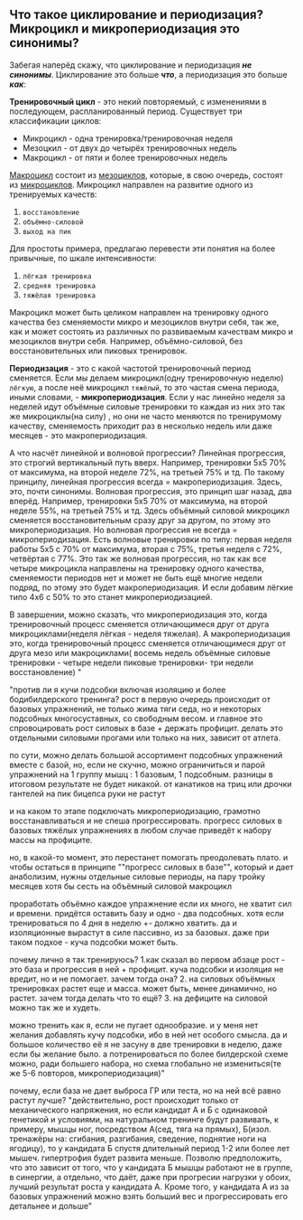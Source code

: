 ## Что такое циклирование и периодизация? Микроцикл и микропериодизация это синонимы?
 Забегая наперёд скажу, что циклирование и периодизация ***не синонимы***. Циклирование это больше ***что***, а периодизация это больше ***как***:


**Тренировочный цикл** - это некий повторяемый, с изменениями в последующем, распланированный период. 
Существует три классификации циклов:

- Микроцикл - одна тренировка/тренировочная неделя 
- Мезоцкил - от двух до четырёх тренировочных недель 
- Макроцикл - от пяти и более тренировочных недель

<u>Макроцикл</u> состоит из <u>мезоциклов</u>, которые, в свою очередь, состоят из <u>микроциклов</u>. 
Микроцикл направлен на развитие одного из тренируемых качеств:
 
1. `восстановление`
2. `объёмно-силовой` 
3. `выход на пик` 

Для простоты примера, предлагаю перевести эти понятия на более привычные, по шкале интенсивности:
1. `лёгкая тренировка` 
2. `средняя тренировка`
3. `тяжёлая тренировка`

Макроцикл может быть целиком направлен 
на тренировку одного качества без сменяемости микро и мезоциклов внутри себя, так же, как и может состоять из различных по развиваемым качествам микро и мезоциклов внутри себя. Например, объёмно-силовой, без восстановительных или пиковых тренировок.

**Периодизация** - это с какой частотой тренировочный период сменяется. 
Если мы делаем микроцикл(одну тренировочную неделю) `лёгкую`, а после неё микроцикл `тяжёлый`, то это частая смена периода, 
иными словами, - **микропериодизация**. Если у нас линейно неделя за неделей идут объёмные силовые тренировки то каждая из них это так же микроциклы(на силу) , но они не часто меняются по тренирумому качеству, сменяемость приходит
раз в несколько недель или даже месяцев - это макропериодизация.

А что насчёт линейной и волновой прогрессии?
Линейная прогрессия, это строгий вертикальный путь вверх. Например, тренировки 5х5 70% от максимума, на второй неделе 72%, на третьей 75% и тд. По такому принципу, линейная прогрессия всегда = макропериодизация. Здесь, это, почти синонимы.
Волновая прогрессия, это принцип шаг назад, два вперёд. Например, тренировки 5х5 70% от максимума, на второй неделе 55%, на третьей 75% и тд. Здесь объёмный силовой микроцикл сменяется восстановительным сразу друг за другом,
по этому это микропериодизация.
Но волновая прогрессия не всегда = микропериодизация. Есть волновые тренировки по типу: первая неделя работы 5х5 с 70% от максимума, вторая с 75%, третья неделя с 72%, четвёртая с 77%. Это так же волновая прогрессия, 
но так как все четыре микроцикла направлены на тренировку одного качества, сменяемости периодов нет и может не быть ещё многие недели подряд, по этому это будет макропериодизация. И если добавим лёгкие типо 4х6 с 50% то это станет
 микропериодизацией.

В завершении, можно сказать, что микропериодизация это, когда тренировочный процесс сменяется отличающимеся друг от друга микроциклами(неделя лёгкая - неделя тяжелая). 
А макропериодизация это, когда тренировочный процесс сменяется отличающимеся друг от друга мезо или макроциклами( восемь недель объёмные силовые тренировки  - четыре недели пиковые тренировки- три недели восстановление)
"


"против ли я кучи подсобки включая изоляцию и более бодибилдерского тренинга? 
рост в первую очередь происходит от базовых упражнений, не только жима тяги седа, но и некоторых подсобных многосуставных, со свободным весом.
и главное это спровоцировать рост силовых в базе + держать профицит. делать это отдельными силовыми прогами или только на них, зависит от атлета.

по сути, можно делать большой ассортимент подсобных упражнений вместе с базой, но, если не скучно, можно ограничиться и парой упражнений на 1 группу мышц :
1 базовым, 1 подсобным. разницы в итоговом результате не будет никакой. от канатиков на триц или дрочки гантелей на пик бицепса руки не растут

и на каком то этапе подключать микропериодизацию, грамотно восстанавливаться и не спеша прогрессировать. 
прогресс силовых в базовых тяжёлых упражнениях в любом случае приведёт к набору массы на профиците.

но, в какой-то момент, это перестанет помогать преодолевать плато. и чтобы остаться в принципе ""прогресс силовых в базе"", который и дает анаболизим, 
нужны отдельные силовые периоды, на пару тройку месяцев хотя бы сесть на объёмный силовой макроцикл

проработать объёмно каждое упражнение если их много, не хватит сил и времени. придётся оставить базу и одно - два подсобных. хотя если тренироваться 
по 4 дня в неделю +- должно хватить. да и изоляционные вырастут в силе пассивно, из за базовых. даже при таком подхое - куча подсобки может быть. 

почему лично я так тренируюсь?
1.как сказал во первом абзаце рост - это база и прогрессия в ней + профицит. куча подсобки и изоляция не вредит, но и не помогает. зачем тогда она?
2. на силовых объёмных тренировках растет еще и масса. может быть, менее динамично, но растет. зачем тогда делать что то ещё? 
3. на дефиците на силовой можно так же и худеть.

можно тренить как я, если не пугает однообразие. и у меня нет желания добавлять кучу подсобки, ибо в ней нет особого смысла. 
да и большое количество её я не засуну в две тренировки в неделю, даже если бы желание было. а потренироваться по более билдерской схеме можно, ради большего набора, 
но схема глобально не измениться(те же 5-6 повторов, микропериодизация)"

почему, если база не дает выброса ГР или теста, но на ней всё равно растут лучше?
"действительно, рост происходит только от механического напряжения, но если кандидат А и Б с одинаковой генетикой и условиями, на натуральном тренинге будут развивать, к примеру, мышцы
ног, посредством А(сед, тяга на прямых), Б(изол. тренажёры на: сгибания, разгибания, сведение, поднятие ноги на ягодицу), то у кандидата Б спустя длительный период 1-2 или более лет мышеч. гипертрофия будет развита меньше.
Позволю предположить, что это зависит от того, что у кандидата Б мышцы работают не в группе, в синергии, а отдельно, что даёт, даже при прогресии нагрузки у обоих, лучший результат роста у кандидата А.
Кроме того, у кандидата А из за базовых упражнений можно взять больший вес и прогрессировать его детальнее и дольше"
































































































































































































































































































































































































































































































































































































































































































































































































































































































































































































































